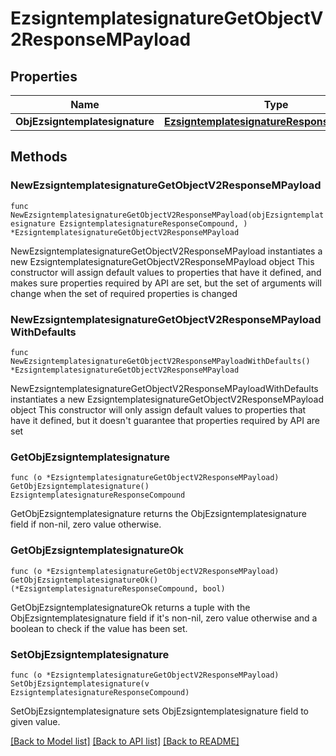 # EzsigntemplatesignatureGetObjectV2ResponseMPayload

## Properties

Name | Type | Description | Notes
------------ | ------------- | ------------- | -------------
**ObjEzsigntemplatesignature** | [**EzsigntemplatesignatureResponseCompound**](EzsigntemplatesignatureResponseCompound.md) |  | 

## Methods

### NewEzsigntemplatesignatureGetObjectV2ResponseMPayload

`func NewEzsigntemplatesignatureGetObjectV2ResponseMPayload(objEzsigntemplatesignature EzsigntemplatesignatureResponseCompound, ) *EzsigntemplatesignatureGetObjectV2ResponseMPayload`

NewEzsigntemplatesignatureGetObjectV2ResponseMPayload instantiates a new EzsigntemplatesignatureGetObjectV2ResponseMPayload object
This constructor will assign default values to properties that have it defined,
and makes sure properties required by API are set, but the set of arguments
will change when the set of required properties is changed

### NewEzsigntemplatesignatureGetObjectV2ResponseMPayloadWithDefaults

`func NewEzsigntemplatesignatureGetObjectV2ResponseMPayloadWithDefaults() *EzsigntemplatesignatureGetObjectV2ResponseMPayload`

NewEzsigntemplatesignatureGetObjectV2ResponseMPayloadWithDefaults instantiates a new EzsigntemplatesignatureGetObjectV2ResponseMPayload object
This constructor will only assign default values to properties that have it defined,
but it doesn't guarantee that properties required by API are set

### GetObjEzsigntemplatesignature

`func (o *EzsigntemplatesignatureGetObjectV2ResponseMPayload) GetObjEzsigntemplatesignature() EzsigntemplatesignatureResponseCompound`

GetObjEzsigntemplatesignature returns the ObjEzsigntemplatesignature field if non-nil, zero value otherwise.

### GetObjEzsigntemplatesignatureOk

`func (o *EzsigntemplatesignatureGetObjectV2ResponseMPayload) GetObjEzsigntemplatesignatureOk() (*EzsigntemplatesignatureResponseCompound, bool)`

GetObjEzsigntemplatesignatureOk returns a tuple with the ObjEzsigntemplatesignature field if it's non-nil, zero value otherwise
and a boolean to check if the value has been set.

### SetObjEzsigntemplatesignature

`func (o *EzsigntemplatesignatureGetObjectV2ResponseMPayload) SetObjEzsigntemplatesignature(v EzsigntemplatesignatureResponseCompound)`

SetObjEzsigntemplatesignature sets ObjEzsigntemplatesignature field to given value.



[[Back to Model list]](../README.md#documentation-for-models) [[Back to API list]](../README.md#documentation-for-api-endpoints) [[Back to README]](../README.md)


